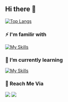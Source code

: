 ## Hi there 👋

[![Top Langs](https://github-readme-stats.vercel.app/api/top-langs/?username=mrwaiyanphyoe&layout=compact)](https://github.com/mrwaiyanphyoe/mrwaiyanphyoe)

### ⚡ I'm familir with

[![My Skills](https://skillicons.dev/icons?i=html,css,sass,js,ts,react,nextjs,nodejs,express,mongodb,firebase,tailwind,mui)](https://skillicons.dev)

### 🌱 I’m currently learning

[![My Skills](https://skillicons.dev/icons?i=php,laravel,vue,mysql)](https://skillicons.dev)

### 👋 Reach Me Via

<p align="left">
<a href="https://linkedin.com/in/mrwaiyanphyoe"><img src="https://img.shields.io/badge/-mrwaiyanphyoe-blue?style=flat&logo=Linkedin&logoColor=white"/></a>
<a href="mailto:waiyan.phyoe@icloud.com"><img src="https://img.shields.io/badge/-wyphyoe.379@gmail.com-D14836?style=flat&logo=Gmail&logoColor=white"/></a>
</p>
<!--
- 👯 I’m looking to collaborate on ...
- 🤔 I’m looking for help with ...
- 💬 Ask me about ...
- 📫 How to reach me: ...
- 😄 Pronouns: ...
- ⚡ Fun fact: ...
--!>
